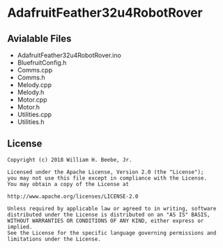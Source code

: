 # AdafruitFeather32u4RobotRover

## Avialable Files

+ AdafruitFeather32u4RobotRover.ino
+ BluefruitConfig.h
+ Comms.cpp
+ Comms.h
+ Melody.cpp
+ Melody.h
+ Motor.cpp
+ Motor.h
+ Utilities.cpp
+ Utilities.h

## License

    Copyright (c) 2018 William H. Beebe, Jr.

    Licensed under the Apache License, Version 2.0 (the "License");
    you may not use this file except in compliance with the License.
    You may obtain a copy of the License at

    http://www.apache.org/licenses/LICENSE-2.0

    Unless required by applicable law or agreed to in writing, software
    distributed under the License is distributed on an "AS IS" BASIS,
    WITHOUT WARRANTIES OR CONDITIONS OF ANY KIND, either express or implied.
    See the License for the specific language governing permissions and
    limitations under the License.
